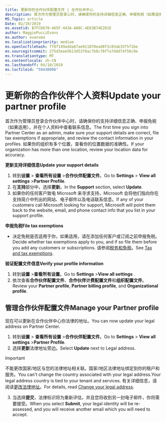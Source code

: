 ```yaml
---
title: 更新你的合作伙伴配置文件 | 合作伙伴中心
description: 首次作为管理员登录心时，请确保你的支持详细信息正确、申报免税（如果适用），并在个人资料中查看联系信息。
MS.Topic: article
Date: 02/19/2019
ms.assetid: B7FCD670-465F-443A-A80C-4E83B74E2D1E
author: MaggiePucciEvans
ms.author: evansma
ms.localizationpriority: medium
ms.openlocfilehash: ff8f149adda67ae911870ead8f3c03ab35f5f1be
ms.sourcegitcommit: 275d3eee5613d52f0ac7b8c78f7a7ddd74f56c9e
ms.translationtype: MT
ms.contentlocale: zh-CN
ms.lasthandoff: 04/10/2019
ms.locfileid: "59430096"
---
```

# <a name="update-your-partner-profile"></a><span data-ttu-id="50526-103">更新你的合作伙伴个人资料</span><span class="sxs-lookup"><span data-stu-id="50526-103">Update your partner profile</span></span>


<span data-ttu-id="50526-104">首次作为管理员登录合作伙伴中心时，请确保你的支持详细信息正确、申报免税（如果适用），并在个人资料中查看联系信息。</span><span class="sxs-lookup"><span data-stu-id="50526-104">The first time you sign into Partner Center as an admin, make sure your support details are correct, file tax exemptions if appropriate, and review the contact information in your profiles.</span></span> <span data-ttu-id="50526-105">如果你的组织有多个位置，查看你的位置数据的准确性。</span><span class="sxs-lookup"><span data-stu-id="50526-105">If your organization has more than one location, review your location data for accuracy.</span></span>

**<span data-ttu-id="50526-106">更新支持详细信息</span><span class="sxs-lookup"><span data-stu-id="50526-106">Update your support details</span></span>**

1.  <span data-ttu-id="50526-107">转到**设置** &gt; **查看所有设置** &gt;**合作伙伴配置文件**。</span><span class="sxs-lookup"><span data-stu-id="50526-107">Go to **Settings** &gt; **View all settings** &gt;**Partner Profile**.</span></span>
2.  <span data-ttu-id="50526-108">在**支持**部分中，选择**更新**。</span><span class="sxs-lookup"><span data-stu-id="50526-108">In the **Support** section, select **Update**.</span></span>
3.  <span data-ttu-id="50526-109">如果你的任何客户致电 Microsoft 来寻求支持，Microsoft 会将他们指向你在支持简介中列出的网站、电子邮件以及电话联系信息。</span><span class="sxs-lookup"><span data-stu-id="50526-109">If any of your customers call Microsoft looking for support, Microsoft will point them back to the website, email, and phone contact info that you list in your support profile.</span></span>

**<span data-ttu-id="50526-110">申报免税</span><span class="sxs-lookup"><span data-stu-id="50526-110">File tax exemptions</span></span>**

-   <span data-ttu-id="50526-111">决定免税是否适用于你，如果适用，请在添加任何客户或订阅之前申报免税。</span><span class="sxs-lookup"><span data-stu-id="50526-111">Decide whether tax exemptions apply to you, and if so file them before you add any customers or subscriptions.</span></span> <span data-ttu-id="50526-112">请参阅[税务和免税](tax-and-tax-exemptions.md)。</span><span class="sxs-lookup"><span data-stu-id="50526-112">See [Tax and tax exemptions](tax-and-tax-exemptions.md).</span></span>

**<span data-ttu-id="50526-113">验证配置文件信息</span><span class="sxs-lookup"><span data-stu-id="50526-113">Verify your profile information</span></span>**

1.  <span data-ttu-id="50526-114">转到**设置** &gt;**查看所有设置**。</span><span class="sxs-lookup"><span data-stu-id="50526-114">Go to **Settings** &gt;**View all settings** .</span></span> 
2.  <span data-ttu-id="50526-115">依次查看**合作伙伴配置文件**、**合作伙伴计费配置文件**和**组织配置文件**。</span><span class="sxs-lookup"><span data-stu-id="50526-115">Review your **Partner profile**, **Partner billing profile**, and **Organizational profile**.</span></span>

## <a name="manage-your-partner-profile"></a><span data-ttu-id="50526-116">管理合作伙伴配置文件</span><span class="sxs-lookup"><span data-stu-id="50526-116">Manage your Partner profile</span></span> 

<span data-ttu-id="50526-117">现在可以更新在合作伙伴中心你法律的地址。</span><span class="sxs-lookup"><span data-stu-id="50526-117">You can now update your legal address on Partner Center.</span></span>

1. <span data-ttu-id="50526-118">转到**设置** &gt; **查看所有设置** &gt;**合作伙伴配置文件**。</span><span class="sxs-lookup"><span data-stu-id="50526-118">Go to **Settings** &gt; **View all settings** &gt;**Partner Profile**.</span></span>
2. <span data-ttu-id="50526-119">选择**更新**法律地址旁边。</span><span class="sxs-lookup"><span data-stu-id="50526-119">Select **Update** next to Legal address.</span></span> 

>[!Important]
><span data-ttu-id="50526-120">不能更改国家/地区与您的法律地址相关联。国家/地区法律地址绑定到你的租户和服务。</span><span class="sxs-lookup"><span data-stu-id="50526-120">You can't change the country associated with your legal address.Your legal address country is tied to your tenant and services.</span></span> <span data-ttu-id="50526-121">有关详细信息，请阅读[更改法律地址](https://docs.microsoft.com/office365/admin/manage/change-address-contact-and-more?view=o365-worldwide)。</span><span class="sxs-lookup"><span data-stu-id="50526-121">For details, read [Change your legal address](https://docs.microsoft.com/office365/admin/manage/change-address-contact-and-more?view=o365-worldwide).</span></span>

3. <span data-ttu-id="50526-122">当选择**提交**，法律标识将为重新评估，并且您将收到另一封电子邮件，你将需要接受。</span><span class="sxs-lookup"><span data-stu-id="50526-122">When you select **Submit**, your legal identity will be re-assessed, and you will receive another email which you will need to accept.</span></span>



 




